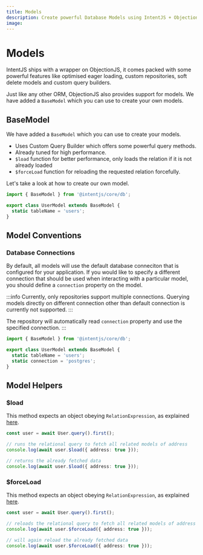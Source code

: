 ```yaml
---
title: Models
description: Create powerful Database Models using IntentJS + ObjectionJS
image:
---
```


# Models

IntentJS ships with a wrapper on ObjectionJS, it comes packed with some powerful features like optimised eager loading, custom repositories, soft delete models and custom query builders.

Just like any other ORM, ObjectionJS also provides support for models. We have added a `BaseModel` which you can use to create your own models.

## BaseModel

We have added a `BaseModel` which you can use to create your models.

- Uses Custom Query Builder which offers some powerful query methods.
- Already tuned for high performance.
- `$load` function for better performance, only loads the relation if it is not already loaded
- `$forceLoad` function for reloading the requested relation forcefully.

Let's take a look at how to create our own model.

```typescript
import { BaseModel } from '@intentjs/core/db';

export class UserModel extends BaseModel {
  static tableName = 'users';
}
```

## Model Conventions

### Database Connections

By default, all models will use the default database conneciton that is configured for your application. If you would like to specify a different connection that should be used when interacting with a particular model, you should define a `connection` property on the model.

:::info
Currently, only repositories support multiple connections. Querying models directly on different connection other than default connection is currently not supported.
:::

The repository will automatically read `connection` property and use the specified connection. :::

```typescript
import { BaseModel } from '@intentjs/core/db';

export class UserModel extends BaseModel {
  static tableName = 'users';
  static connection = 'postgres';
}
```

## Model Helpers

### $load

This method expects an object obeying `RelationExpression`, as explained [here](https://vincit.github.io/objection.js/api/types/#type-relationexpression).

```typescript
const user = await User.query().first();

// runs the relational query to fetch all related models of address
console.log(await user.$load({ address: true }));

// returns the already fetched data
console.log(await user.$load({ address: true }));
```

### $forceLoad

This method expects an object obeying `RelationExpression`, as explained [here](https://vincit.github.io/objection.js/api/types/#type-relationexpression).

```typescript
const user = await User.query().first();

// reloads the relational query to fetch all related models of address
console.log(await user.$forceLoad({ address: true }));

// will again reload the already fetched data
console.log(await user.$forceLoad({ address: true }));
```